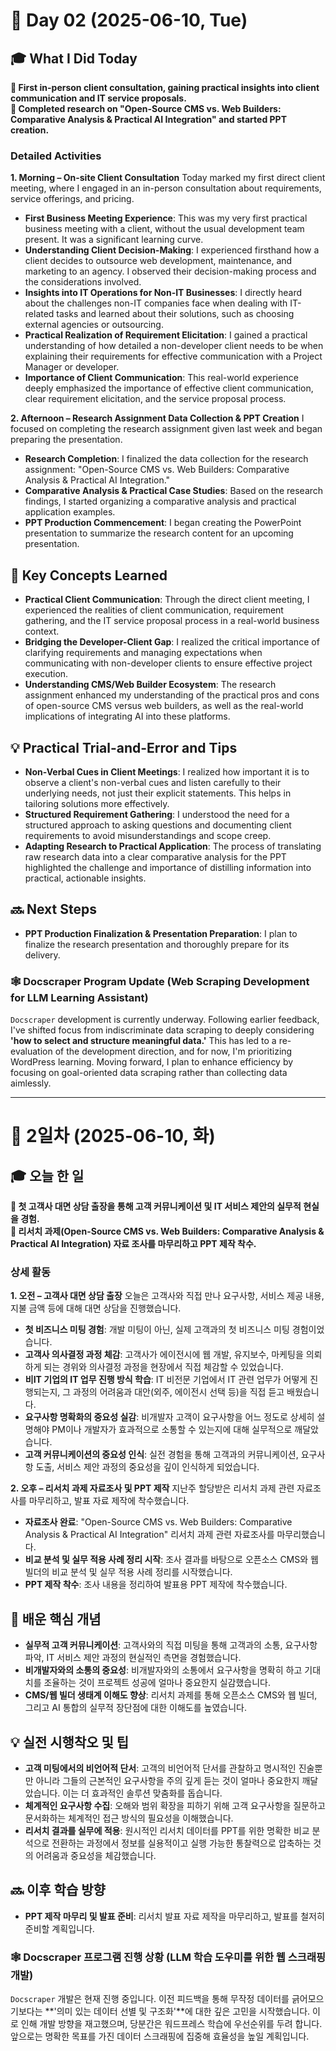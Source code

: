 # 📅 Day 02 (2025-06-10, Tue)

## 🎓 What I Did Today

**📌 First in-person client consultation, gaining practical insights into client communication and IT service proposals.**   
**📌 Completed research on "Open-Source CMS vs. Web Builders: Comparative Analysis & Practical AI Integration" and started PPT creation.**  

### Detailed Activities

**1. Morning – On-site Client Consultation** Today marked my first direct client meeting, where I engaged in an in-person consultation about requirements, service offerings, and pricing.

-   **First Business Meeting Experience**: This was my very first practical business meeting with a client, without the usual development team present. It was a significant learning curve.
-   **Understanding Client Decision-Making**: I experienced firsthand how a client decides to outsource web development, maintenance, and marketing to an agency. I observed their decision-making process and the considerations involved.
-   **Insights into IT Operations for Non-IT Businesses**: I directly heard about the challenges non-IT companies face when dealing with IT-related tasks and learned about their solutions, such as choosing external agencies or outsourcing.
-   **Practical Realization of Requirement Elicitation**: I gained a practical understanding of how detailed a non-developer client needs to be when explaining their requirements for effective communication with a Project Manager or developer.
-   **Importance of Client Communication**: This real-world experience deeply emphasized the importance of effective client communication, clear requirement elicitation, and the service proposal process.

**2. Afternoon – Research Assignment Data Collection & PPT Creation** I focused on completing the research assignment given last week and began preparing the presentation.

-   **Research Completion**: I finalized the data collection for the research assignment: "Open-Source CMS vs. Web Builders: Comparative Analysis & Practical AI Integration."
-   **Comparative Analysis & Practical Case Studies**: Based on the research findings, I started organizing a comparative analysis and practical application examples.
-   **PPT Production Commencement**: I began creating the PowerPoint presentation to summarize the research content for an upcoming presentation.

## 🧠 Key Concepts Learned

-   **Practical Client Communication**: Through the direct client meeting, I experienced the realities of client communication, requirement gathering, and the IT service proposal process in a real-world business context.
-   **Bridging the Developer-Client Gap**: I realized the critical importance of clarifying requirements and managing expectations when communicating with non-developer clients to ensure effective project execution.
-   **Understanding CMS/Web Builder Ecosystem**: The research assignment enhanced my understanding of the practical pros and cons of open-source CMS versus web builders, as well as the real-world implications of integrating AI into these platforms.

## 💡 Practical Trial-and-Error and Tips

-   **Non-Verbal Cues in Client Meetings**: I realized how important it is to observe a client's non-verbal cues and listen carefully to their underlying needs, not just their explicit statements. This helps in tailoring solutions more effectively.
-   **Structured Requirement Gathering**: I understood the need for a structured approach to asking questions and documenting client requirements to avoid misunderstandings and scope creep.
-   **Adapting Research to Practical Application**: The process of translating raw research data into a clear comparative analysis for the PPT highlighted the challenge and importance of distilling information into practical, actionable insights.

## 🔜 Next Steps

-   **PPT Production Finalization & Presentation Preparation**: I plan to finalize the research presentation and thoroughly prepare for its delivery.

### 🕸️ Docscraper Program Update (Web Scraping Development for LLM Learning Assistant)

`Docscraper` development is currently underway. Following earlier feedback, I've shifted focus from indiscriminate data scraping to deeply considering **'how to select and structure meaningful data.'** This has led to a re-evaluation of the development direction, and for now, I'm prioritizing WordPress learning. Moving forward, I plan to enhance efficiency by focusing on goal-oriented data scraping rather than collecting data aimlessly.

----------

# 📅 2일차 (2025-06-10, 화)

## 🎓 오늘 한 일

**📌 첫 고객사 대면 상담 출장을 통해 고객 커뮤니케이션 및 IT 서비스 제안의 실무적 현실을 경험.**   
**📌 리서치 과제(Open-Source CMS vs. Web Builders: Comparative Analysis & Practical AI Integration) 자료 조사를 마무리하고 PPT 제작 착수.**  

### 상세 활동

**1. 오전 – 고객사 대면 상담 출장** 오늘은 고객사와 직접 만나 요구사항, 서비스 제공 내용, 지불 금액 등에 대해 대면 상담을 진행했습니다.

-   **첫 비즈니스 미팅 경험**: 개발 미팅이 아닌, 실제 고객과의 첫 비즈니스 미팅 경험이었습니다.
-   **고객사 의사결정 과정 체감**: 고객사가 에이전시에 웹 개발, 유지보수, 마케팅을 의뢰하게 되는 경위와 의사결정 과정을 현장에서 직접 체감할 수 있었습니다.
-   **비IT 기업의 IT 업무 진행 방식 학습**: IT 비전문 기업에서 IT 관련 업무가 어떻게 진행되는지, 그 과정의 어려움과 대안(외주, 에이전시 선택 등)을 직접 듣고 배웠습니다.
-   **요구사항 명확화의 중요성 실감**: 비개발자 고객이 요구사항을 어느 정도로 상세히 설명해야 PM이나 개발자가 효과적으로 소통할 수 있는지에 대해 실무적으로 깨달았습니다.
-   **고객 커뮤니케이션의 중요성 인식**: 실전 경험을 통해 고객과의 커뮤니케이션, 요구사항 도출, 서비스 제안 과정의 중요성을 깊이 인식하게 되었습니다.

**2. 오후 – 리서치 과제 자료조사 및 PPT 제작** 지난주 할당받은 리서치 과제 관련 자료조사를 마무리하고, 발표 자료 제작에 착수했습니다.

-   **자료조사 완료**: "Open-Source CMS vs. Web Builders: Comparative Analysis & Practical AI Integration" 리서치 과제 관련 자료조사를 마무리했습니다.
-   **비교 분석 및 실무 적용 사례 정리 시작**: 조사 결과를 바탕으로 오픈소스 CMS와 웹 빌더의 비교 분석 및 실무 적용 사례 정리를 시작했습니다.
-   **PPT 제작 착수**: 조사 내용을 정리하여 발표용 PPT 제작에 착수했습니다.

## 🧠 배운 핵심 개념

-   **실무적 고객 커뮤니케이션**: 고객사와의 직접 미팅을 통해 고객과의 소통, 요구사항 파악, IT 서비스 제안 과정의 현실적인 측면을 경험했습니다.
-   **비개발자와의 소통의 중요성**: 비개발자와의 소통에서 요구사항을 명확히 하고 기대치를 조율하는 것이 프로젝트 성공에 얼마나 중요한지 실감했습니다.
-   **CMS/웹 빌더 생태계 이해도 향상**: 리서치 과제를 통해 오픈소스 CMS와 웹 빌더, 그리고 AI 통합의 실무적 장단점에 대한 이해도를 높였습니다.

## 💡 실전 시행착오 및 팁

-   **고객 미팅에서의 비언어적 단서**: 고객의 비언어적 단서를 관찰하고 명시적인 진술뿐만 아니라 그들의 근본적인 요구사항을 주의 깊게 듣는 것이 얼마나 중요한지 깨달았습니다. 이는 더 효과적인 솔루션 맞춤화를 돕습니다.
-   **체계적인 요구사항 수집**: 오해와 범위 확장을 피하기 위해 고객 요구사항을 질문하고 문서화하는 체계적인 접근 방식의 필요성을 이해했습니다.
-   **리서치 결과를 실무에 적용**: 원시적인 리서치 데이터를 PPT를 위한 명확한 비교 분석으로 전환하는 과정에서 정보를 실용적이고 실행 가능한 통찰력으로 압축하는 것의 어려움과 중요성을 체감했습니다.

## 🔜 이후 학습 방향

-   **PPT 제작 마무리 및 발표 준비**: 리서치 발표 자료 제작을 마무리하고, 발표를 철저히 준비할 계획입니다.

### 🕸️ Docscraper 프로그램 진행 상황 (LLM 학습 도우미를 위한 웹 스크래핑 개발)

`Docscraper` 개발은 현재 진행 중입니다. 이전 피드백을 통해 무작정 데이터를 긁어모으기보다는 **'의미 있는 데이터 선별 및 구조화'**에 대한 깊은 고민을 시작했습니다. 이로 인해 개발 방향을 재고했으며, 당분간은 워드프레스 학습에 우선순위를 두려 합니다. 앞으로는 명확한 목표를 가진 데이터 스크래핑에 집중해 효율성을 높일 계획입니다.
